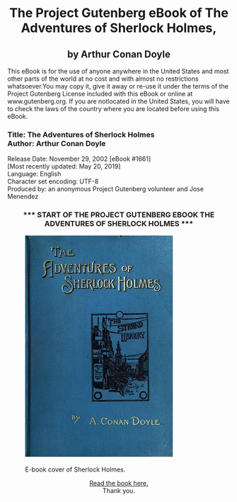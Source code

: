 <!DOCTYPE html>
<html>

<head>
  <meta charset="utf-8">
  <title>The adventures of Sherlock Holmes by CodedKAA</title>
</head>

<body>
  <h1 style="text-align: center">The Project Gutenberg eBook of The Adventures
    of Sherlock Holmes,</h1>

  <h2 style="text-align:center">by Arthur Conan Doyle</h2>

  <p>This eBook is for the use of anyone anywhere in the United States
    and most other parts of the world at no cost and with almost no
    restrictions whatsoever.You may copy it, give it away or re-use it
    under the terms of the Project Gutenberg License included with this
    eBook or online at www.gutenberg.org. If you are notlocated in the
    United States, you will have to check the laws of the country where
    you are located before using this eBook.</p>

  <h3>Title: The Adventures of Sherlock Holmes <br>
    Author: Arthur Conan Doyle</h3>

  <p>Release Date: November 29, 2002 [eBook #1661]
    <br>[Most recently updated: May 20, 2019]
    <br>Language: English
    <br>Character set encoding: UTF-8
    <br>Produced by: an anonymous Project Gutenberg volunteer and Jose Menendez
  </p>

  <h3 style="text-align: center">
    *** START OF THE PROJECT GUTENBERG EBOOK THE
    ADVENTURES OF SHERLOCK HOLMES ***
  </h3>

  <figure>
    <img src="Pictures/SherlockHolmes.jpg" alt="Adventures of Sherlock Holmes" />
    <figcaption>
      <br> E-book cover of Sherlock Holmes.
    </figcaption>
  </figure>

  <p style="text-align: center">
    <a href="https://www.gutenberg.org/files/1661/1661-h/1661-h.htm">
      Read the book here.</a>
    <br> Thank you.
  </p>

</body>

</html>
